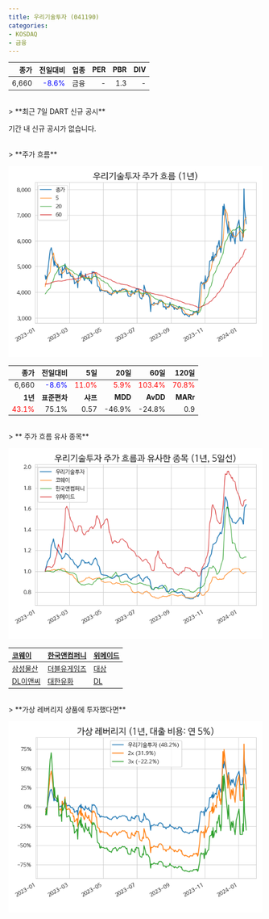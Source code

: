 ```yaml
---
title: 우리기술투자 (041190)
categories:
- KOSDAQ
- 금융
---
```


|**종가**|**전일대비**|**업종**|**PER**|**PBR**|**DIV**|
|-------:|-----------:|-------:|------:|------:|------:|
|6,660|<span style="color: blue">-8.6%</span>|금융|-|1.3|-|

<!-- more -->

<br>
> **최근 7일 DART 신규 공시<a id="dart"></a>**

기간 내 신규 공시가 없습니다.

<br>
> **주가 흐름<a id="price"></a>**

![041190](/assets/images/stock/041190.png)

|**종가**|**전일대비**|**5일**|**20일**|**60일**|**120일**|
|-------:|-----------:|------:|-------:|-------:|--------:|
| 6,660 | <span style="color: blue">-8.6%</span> | <span style="color: red">11.0%</span> | <span style="color: red">5.9%</span> | <span style="color: red">103.4%</span> | <span style="color: red">70.8%</span> |
|**1년**|**표준편차**|**샤프**|**MDD**|**AvDD**|**MARr**|
| <span style="color: red">43.1%</span> | 75.1% | 0.57 | -46.9% | -24.8% | 0.9 |

<br>
> ** 주가 흐름 유사 종목<a id="corr"></a>**

![041190](/assets/images/stock/041190_corr.png)

| [코웨이](/021240/) | [한국앤컴퍼니](/000240/) | [위메이드](/112040/) |
|:---------------------------------------|:---------------------------------------|:---------------------------------------|
| [삼성물산](/028260/) | [더블유게임즈](/192080/) | [대상](/001680/) |
| [DL이앤씨](/375500/) | [대한유화](/006650/) | [DL](/000210/) |

<br>
> **가상 레버리지 상품에 투자했다면<a id="2x"></a>**

![041190](/assets/images/stock/041190_2x.png)

[^corr]: 상관계수를 이용하여 분석하였습니다.